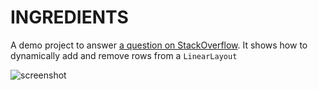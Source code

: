 INGREDIENTS
===========

A demo project to answer [a question on StackOverflow][1]. It shows how to
dynamically add and remove rows from a `LinearLayout`

![screenshot][2]

  [1]: http://stackoverflow.com/q/13122631/315306
  [2]: http://i.stack.imgur.com/pEslg.png

